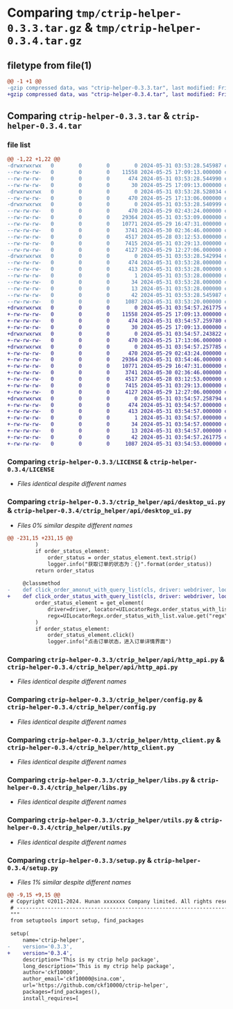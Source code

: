 # Comparing `tmp/ctrip-helper-0.3.3.tar.gz` & `tmp/ctrip-helper-0.3.4.tar.gz`

## filetype from file(1)

```diff
@@ -1 +1 @@
-gzip compressed data, was "ctrip-helper-0.3.3.tar", last modified: Fri May 31 03:53:28 2024, max compression
+gzip compressed data, was "ctrip-helper-0.3.4.tar", last modified: Fri May 31 03:54:57 2024, max compression
```

## Comparing `ctrip-helper-0.3.3.tar` & `ctrip-helper-0.3.4.tar`

### file list

```diff
@@ -1,22 +1,22 @@
-drwxrwxrwx   0        0        0        0 2024-05-31 03:53:28.545987 ctrip-helper-0.3.3/
--rw-rw-rw-   0        0        0    11558 2024-05-25 17:09:13.000000 ctrip-helper-0.3.3/LICENSE
--rw-rw-rw-   0        0        0      474 2024-05-31 03:53:28.544990 ctrip-helper-0.3.3/PKG-INFO
--rw-rw-rw-   0        0        0       30 2024-05-25 17:09:13.000000 ctrip-helper-0.3.3/README.md
-drwxrwxrwx   0        0        0        0 2024-05-31 03:53:28.528034 ctrip-helper-0.3.3/ctrip_helper/
--rw-rw-rw-   0        0        0      470 2024-05-25 17:13:06.000000 ctrip-helper-0.3.3/ctrip_helper/__init__.py
-drwxrwxrwx   0        0        0        0 2024-05-31 03:53:28.540999 ctrip-helper-0.3.3/ctrip_helper/api/
--rw-rw-rw-   0        0        0      470 2024-05-29 02:43:24.000000 ctrip-helper-0.3.3/ctrip_helper/api/__init__.py
--rw-rw-rw-   0        0        0    29364 2024-05-31 03:53:09.000000 ctrip-helper-0.3.3/ctrip_helper/api/desktop_ui.py
--rw-rw-rw-   0        0        0    10771 2024-05-29 16:47:31.000000 ctrip-helper-0.3.3/ctrip_helper/api/http_api.py
--rw-rw-rw-   0        0        0     3741 2024-05-30 02:36:46.000000 ctrip-helper-0.3.3/ctrip_helper/config.py
--rw-rw-rw-   0        0        0     4517 2024-05-28 03:12:53.000000 ctrip-helper-0.3.3/ctrip_helper/http_client.py
--rw-rw-rw-   0        0        0     7415 2024-05-31 03:29:13.000000 ctrip-helper-0.3.3/ctrip_helper/libs.py
--rw-rw-rw-   0        0        0     4127 2024-05-29 12:27:06.000000 ctrip-helper-0.3.3/ctrip_helper/utils.py
-drwxrwxrwx   0        0        0        0 2024-05-31 03:53:28.542994 ctrip-helper-0.3.3/ctrip_helper.egg-info/
--rw-rw-rw-   0        0        0      474 2024-05-31 03:53:28.000000 ctrip-helper-0.3.3/ctrip_helper.egg-info/PKG-INFO
--rw-rw-rw-   0        0        0      413 2024-05-31 03:53:28.000000 ctrip-helper-0.3.3/ctrip_helper.egg-info/SOURCES.txt
--rw-rw-rw-   0        0        0        1 2024-05-31 03:53:28.000000 ctrip-helper-0.3.3/ctrip_helper.egg-info/dependency_links.txt
--rw-rw-rw-   0        0        0       34 2024-05-31 03:53:28.000000 ctrip-helper-0.3.3/ctrip_helper.egg-info/requires.txt
--rw-rw-rw-   0        0        0       13 2024-05-31 03:53:28.000000 ctrip-helper-0.3.3/ctrip_helper.egg-info/top_level.txt
--rw-rw-rw-   0        0        0       42 2024-05-31 03:53:28.545987 ctrip-helper-0.3.3/setup.cfg
--rw-rw-rw-   0        0        0     1087 2024-05-31 03:53:20.000000 ctrip-helper-0.3.3/setup.py
+drwxrwxrwx   0        0        0        0 2024-05-31 03:54:57.261775 ctrip-helper-0.3.4/
+-rw-rw-rw-   0        0        0    11558 2024-05-25 17:09:13.000000 ctrip-helper-0.3.4/LICENSE
+-rw-rw-rw-   0        0        0      474 2024-05-31 03:54:57.259780 ctrip-helper-0.3.4/PKG-INFO
+-rw-rw-rw-   0        0        0       30 2024-05-25 17:09:13.000000 ctrip-helper-0.3.4/README.md
+drwxrwxrwx   0        0        0        0 2024-05-31 03:54:57.243822 ctrip-helper-0.3.4/ctrip_helper/
+-rw-rw-rw-   0        0        0      470 2024-05-25 17:13:06.000000 ctrip-helper-0.3.4/ctrip_helper/__init__.py
+drwxrwxrwx   0        0        0        0 2024-05-31 03:54:57.257785 ctrip-helper-0.3.4/ctrip_helper/api/
+-rw-rw-rw-   0        0        0      470 2024-05-29 02:43:24.000000 ctrip-helper-0.3.4/ctrip_helper/api/__init__.py
+-rw-rw-rw-   0        0        0    29364 2024-05-31 03:54:46.000000 ctrip-helper-0.3.4/ctrip_helper/api/desktop_ui.py
+-rw-rw-rw-   0        0        0    10771 2024-05-29 16:47:31.000000 ctrip-helper-0.3.4/ctrip_helper/api/http_api.py
+-rw-rw-rw-   0        0        0     3741 2024-05-30 02:36:46.000000 ctrip-helper-0.3.4/ctrip_helper/config.py
+-rw-rw-rw-   0        0        0     4517 2024-05-28 03:12:53.000000 ctrip-helper-0.3.4/ctrip_helper/http_client.py
+-rw-rw-rw-   0        0        0     7415 2024-05-31 03:29:13.000000 ctrip-helper-0.3.4/ctrip_helper/libs.py
+-rw-rw-rw-   0        0        0     4127 2024-05-29 12:27:06.000000 ctrip-helper-0.3.4/ctrip_helper/utils.py
+drwxrwxrwx   0        0        0        0 2024-05-31 03:54:57.258794 ctrip-helper-0.3.4/ctrip_helper.egg-info/
+-rw-rw-rw-   0        0        0      474 2024-05-31 03:54:57.000000 ctrip-helper-0.3.4/ctrip_helper.egg-info/PKG-INFO
+-rw-rw-rw-   0        0        0      413 2024-05-31 03:54:57.000000 ctrip-helper-0.3.4/ctrip_helper.egg-info/SOURCES.txt
+-rw-rw-rw-   0        0        0        1 2024-05-31 03:54:57.000000 ctrip-helper-0.3.4/ctrip_helper.egg-info/dependency_links.txt
+-rw-rw-rw-   0        0        0       34 2024-05-31 03:54:57.000000 ctrip-helper-0.3.4/ctrip_helper.egg-info/requires.txt
+-rw-rw-rw-   0        0        0       13 2024-05-31 03:54:57.000000 ctrip-helper-0.3.4/ctrip_helper.egg-info/top_level.txt
+-rw-rw-rw-   0        0        0       42 2024-05-31 03:54:57.261775 ctrip-helper-0.3.4/setup.cfg
+-rw-rw-rw-   0        0        0     1087 2024-05-31 03:54:53.000000 ctrip-helper-0.3.4/setup.py
```

### Comparing `ctrip-helper-0.3.3/LICENSE` & `ctrip-helper-0.3.4/LICENSE`

 * *Files identical despite different names*

### Comparing `ctrip-helper-0.3.3/ctrip_helper/api/desktop_ui.py` & `ctrip-helper-0.3.4/ctrip_helper/api/desktop_ui.py`

 * *Files 0% similar despite different names*

```diff
@@ -231,15 +231,15 @@
         )
         if order_status_element:
             order_status = order_status_element.text.strip()
             logger.info("获取订单的状态为：{}".format(order_status))
         return order_status
 
     @classmethod
-    def click_order_amonut_with_query_list(cls, driver: webdriver, loop: int = 1, sleep: float = 0, **kwargs) -> bool:
+    def click_order_status_with_query_list(cls, driver: webdriver, loop: int = 1, sleep: float = 0, **kwargs) -> bool:
         order_status_element = get_element(
             driver=driver, locator=UILocatorRegx.order_status_with_list.value.get("locator"),
             regx=UILocatorRegx.order_status_with_list.value.get("regx"), loop=loop, sleep=sleep, **kwargs
         )
         if order_status_element:
             order_status_element.click()
             logger.info("点击订单状态，进入订单详情界面")
```

### Comparing `ctrip-helper-0.3.3/ctrip_helper/api/http_api.py` & `ctrip-helper-0.3.4/ctrip_helper/api/http_api.py`

 * *Files identical despite different names*

### Comparing `ctrip-helper-0.3.3/ctrip_helper/config.py` & `ctrip-helper-0.3.4/ctrip_helper/config.py`

 * *Files identical despite different names*

### Comparing `ctrip-helper-0.3.3/ctrip_helper/http_client.py` & `ctrip-helper-0.3.4/ctrip_helper/http_client.py`

 * *Files identical despite different names*

### Comparing `ctrip-helper-0.3.3/ctrip_helper/libs.py` & `ctrip-helper-0.3.4/ctrip_helper/libs.py`

 * *Files identical despite different names*

### Comparing `ctrip-helper-0.3.3/ctrip_helper/utils.py` & `ctrip-helper-0.3.4/ctrip_helper/utils.py`

 * *Files identical despite different names*

### Comparing `ctrip-helper-0.3.3/setup.py` & `ctrip-helper-0.3.4/setup.py`

 * *Files 1% similar despite different names*

```diff
@@ -9,15 +9,15 @@
 # Copyright ©2011-2024. Hunan xxxxxxx Company limited. All rights reserved.
 # ---------------------------------------------------------------------------------------------------------
 """
 from setuptools import setup, find_packages
 
 setup(
     name='ctrip-helper',
-    version='0.3.3',
+    version='0.3.4',
     description='This is my ctrip help package',
     long_description='This is my ctrip help package',
     author='ckf10000',
     author_email='ckf10000@sina.com',
     url='https://github.com/ckf10000/ctrip-helper',
     packages=find_packages(),
     install_requires=[
```

